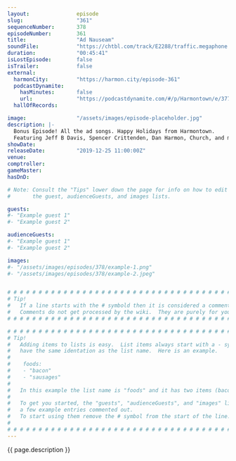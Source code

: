 ```yaml
---
layout:               episode
slug:                 "361"
sequenceNumber:       378
episodeNumber:        361
title:                "Ad Nauseam"
soundFile:            "https://chtbl.com/track/E2288/traffic.megaphone.fm/STA8409497200.mp3?updated=1613577170"
duration:             "00:45:41"
isLostEpisode:        false
isTrailer:            false
external:
  harmonCity:         "https://harmon.city/episode-361"
  podcastDynamite:
    hasMinutes:       false
    url:              "https://podcastdynamite.com/#/p/Harmontown/e/377/361"
  hallOfRecords:      

image:                "/assets/images/episode-placeholder.jpg"
description: |-
  Bonus Episode! All the ad songs. Happy Holidays from Harmontown.
  Featuring Jeff B Davis, Spencer Crittenden, Dan Harmon, Church, and music by unsung hero Brendan Lynch-Salamon.
showDate:             
releaseDate:          "2019-12-25 11:00:00Z"
venue:                
comptroller:          
gameMaster:           
hasDnD:               

# Note: Consult the "Tips" lower down the page for info on how to edit
#       the guest, audienceGuests, and images lists.

guests:
#- "Example guest 1"
#- "Example guest 2"

audienceGuests:
#- "Example guest 1"
#- "Example guest 2"

images:
#- "/assets/images/episodes/378/example-1.png"
#- "/assets/images/episodes/378/example-2.jpeg"


# # # # # # # # # # # # # # # # # # # # # # # # # # # # # # # # # # # # # # # # # # # # #
# Tip!
#   If a line starts with the # symbold then it is considered a comment.
#   Comments do not get processed by the wiki.  They are purely for your information.
# # # # # # # # # # # # # # # # # # # # # # # # # # # # # # # # # # # # # # # # # # # # #

# # # # # # # # # # # # # # # # # # # # # # # # # # # # # # # # # # # # # # # # # # # # #
# Tip!
#   Adding items to lists is easy.  List items always start with a - symbol and have
#   have the same identation as the list name.  Here is an example.
#
#    foods:
#    - "bacon"
#    - "sausages"
#
#   In this example the list name is "foods" and it has two items (bacon, and sausages).
#
#   To get you started, the "guests", "audienceGuests", and "images" lists below have
#   a few example entries commented out.
#   To start using them remove the # symbol from the start of the line.
#
# # # # # # # # # # # # # # # # # # # # # # # # # # # # # # # # # # # # # # # # # # # # #
---
```


<!-- The episode description will be rendered here -->
{{ page.description }}

<!-- Add your content BELOW here -->
<!-- vvvvvvvvvvvvvvvvvvvvvvvvvvv -->




<!-- ^^^^^^^^^^^^^^^^^^^^^^^^^^^ -->
<!-- Add your content ABOVE here -->

<!-- The episode gallery will be rendered here -->